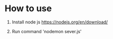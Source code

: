 # How to use

1. Install node js
https://nodejs.org/en/download/

2. Run command 'nodemon sever.js'
